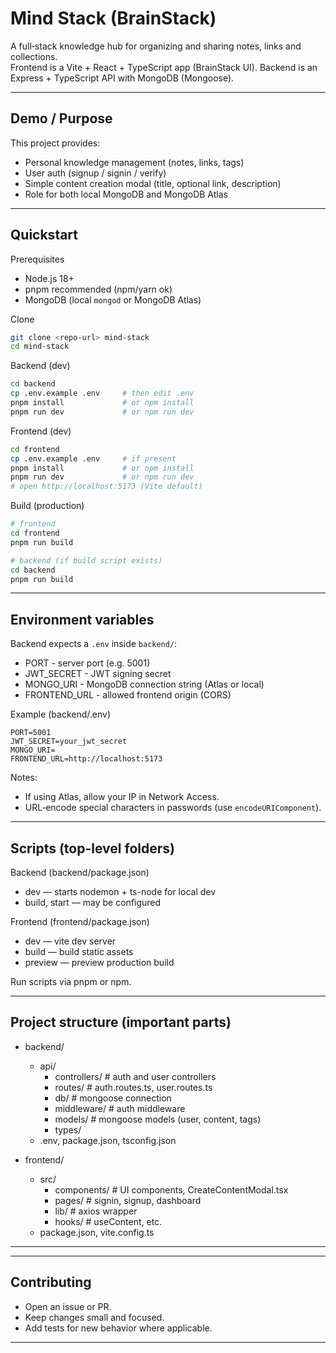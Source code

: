 # Mind Stack (BrainStack)

A full‑stack knowledge hub for organizing and sharing notes, links and collections.  
Frontend is a Vite + React + TypeScript app (BrainStack UI). Backend is an Express + TypeScript API with MongoDB (Mongoose).

---

## Demo / Purpose

This project provides:
- Personal knowledge management (notes, links, tags)
- User auth (signup / signin / verify)
- Simple content creation modal (title, optional link, description)
- Role for both local MongoDB and MongoDB Atlas

---

## Quickstart

Prerequisites
- Node.js 18+
- pnpm recommended (npm/yarn ok)
- MongoDB (local `mongod` or MongoDB Atlas)

Clone
```bash
git clone <repo-url> mind-stack
cd mind-stack
```

Backend (dev)
```bash
cd backend
cp .env.example .env     # then edit .env
pnpm install             # or npm install
pnpm run dev             # or npm run dev
```

Frontend (dev)
```bash
cd frontend
cp .env.example .env     # if present
pnpm install             # or npm install
pnpm run dev             # or npm run dev
# open http://localhost:5173 (Vite default)
```

Build (production)
```bash
# frontend
cd frontend
pnpm run build

# backend (if build script exists)
cd backend
pnpm run build
```

---

## Environment variables

Backend expects a `.env` inside `backend/`:

- PORT - server port (e.g. 5001)
- JWT_SECRET - JWT signing secret
- MONGO_URI - MongoDB connection string (Atlas or local)
- FRONTEND_URL - allowed frontend origin (CORS)

Example (backend/.env)
```
PORT=5001
JWT_SECRET=your_jwt_secret
MONGO_URI=
FRONTEND_URL=http://localhost:5173
```

Notes:
- If using Atlas, allow your IP in Network Access.
- URL‑encode special characters in passwords (use `encodeURIComponent`).

---

## Scripts (top-level folders)

Backend (backend/package.json)
- dev — starts nodemon + ts-node for local dev
- build, start — may be configured

Frontend (frontend/package.json)
- dev — vite dev server
- build — build static assets
- preview — preview production build

Run scripts via pnpm or npm.

---

## Project structure (important parts)

- backend/
  - api/
    - controllers/         # auth and user controllers
    - routes/              # auth.routes.ts, user.routes.ts
    - db/                  # mongoose connection
    - middleware/          # auth middleware
    - models/              # mongoose models (user, content, tags)
    - types/
  - .env, package.json, tsconfig.json

- frontend/
  - src/
    - components/          # UI components, CreateContentModal.tsx
    - pages/               # signin, signup, dashboard
    - lib/                 # axios wrapper
    - hooks/               # useContent, etc.
  - package.json, vite.config.ts

---



---

## Contributing

- Open an issue or PR.
- Keep changes small and focused.
- Add tests for new behavior where applicable.

---

